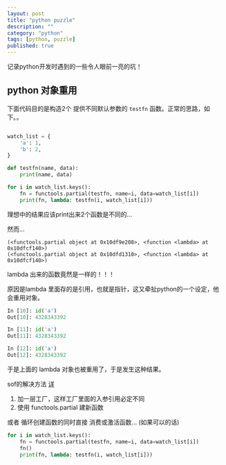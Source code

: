```yaml
---
layout: post
title: "python puzzle"
description: ""
category: "python"
tags: [python, puzzle]
published: true
---
```


记录python开发时遇到的一些令人眼前一亮的坑！

## python 对象重用

下面代码目的是构造2个 提供不同默认参数的 `testfn` 函数。正常的思路，如下。。

```python

watch_list = {
    'a': 1,
    'b': 2,
}

def testfn(name, data):
    print(name, data)

for i in watch_list.keys():
    fn = functools.partial(testfn, name=i, data=watch_list[i])
    print(fn, lambda: testfn(i, watch_list[i]))
```

理想中的结果应该print出来2个函数是不同的...

然而...

```
(<functools.partial object at 0x10df9e208>, <function <lambda> at 0x10dfcf140>)
(<functools.partial object at 0x10dfd1310>, <function <lambda> at 0x10dfcf140>)
```

lambda 出来的函数竟然是一样的！！！

原因是lambda 里面存的是引用，也就是指针，这又牵扯python的一个设定，他会重用对象。

```python
In [10]: id('a')
Out[10]: 4328343392

In [11]: id('a')
Out[11]: 4328343392

In [12]: id('a')
Out[12]: 4328343392
```

于是上面的 lambda 对象也被重用了，于是发生这种结果。

sof的解决方法 [详](http://stackoverflow.com/questions/938429/scope-of-python-lambda-functions-and-their-parameters)

1. 加一层工厂，这样工厂里面的入参引用必定不同
2. 使用 functools.partial 建新函数

或者 循环创建函数的同时直接 消费或激活函数... (如果可以的话)

```python
for i in watch_list.keys():
    fn = functools.partial(testfn, name=i, data=watch_list[i])
    fn()
    print(fn, lambda: testfn(i, watch_list[i]))
```






